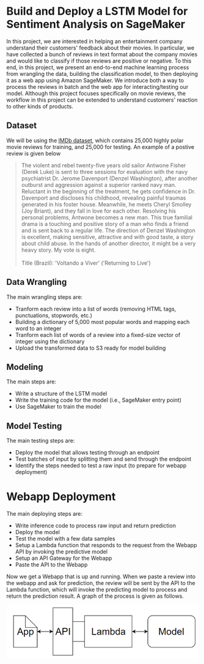 # Build and Deploy a LSTM Model for Sentiment Analysis on SageMaker

In this project, we are interested in helping an entertainment company understand their customers' feedback about their movies. In particular, we have collected a bunch of reviews in text format about the company movies and would like to classify if those reviews are positive or negative. To this end, in this project, we present an end-to-end machine learning process from wrangling the data, building the classification model, to then deploying it as a web app using Amazon SageMaker. We introduce both a way to process the reviews in batch and the web app for interacting/testing our model. Although this project focuses specifically on movie reviews, the workflow in this project can be extended to understand customers' reaction to other kinds of products.

## Dataset

We will be using the [IMDb dataset](http://ai.stanford.edu/~amaas/data/sentiment/), which contains 25,000 highly polar movie reviews for training, and 25,000 for testing. An example of a postive review is given below

> The violent and rebel twenty-five years old sailor Antwone Fisher (Derek Luke) is sent to three sessions for evaluation with the navy psychiatrist Dr. Jerome Davenport (Denzel Washington), after another outburst and aggression against a superior ranked navy man. Reluctant in the beginning of the treatment, he gets confidence in Dr. Davenport and discloses his childhood, revealing painful traumas generated in his foster house. Meanwhile, he meets Cheryl Smolley (Joy Briant), and they fall in love for each other. Resolving his personal problems, Antwone becomes a new man. This true familial drama is a touching and positive story of a man who finds a friend and is sent back to a regular life. The direction of Denzel Washington is excellent, making sensitive, attractive and with good taste, a story about child abuse. In the hands of another director, it might be a very heavy story. My vote is eight.<br /><br />Title (Brazil): 'Voltando a Viver' ('Returning to Live')

## Data Wrangling

The main wrangling steps are:
- Tranform each review into a list of words (removing HTML tags, punctuations, stopwords, etc.)
- Building a dictionary of 5,000 most popular words and mapping each word to an integer
- Tranform each list of words of a review into a fixed-size vector of integer using the dictionary
- Upload the transformed data to S3 ready for model building

## Modeling

The main steps are:
- Write a structure of the LSTM model 
- Write the training code for the model (i.e., SageMaker entry point)
- Use SageMaker to train the model

## Model Testing

The main testing steps are:
- Deploy the model that allows testing through an endpoint
- Test batches of input by splitting them and send through the endpoint
- Identify the steps needed to test a raw input (to prepare for webapp deployment)

# Webapp Deployment

The main deploying steps are:
- Write inference code to process raw input and return prediction
- Deploy the model
- Test the model with a few data samples
- Setup a Lambda function that responds to the request from the Webapp API by invoking the predictive model
- Setup an API Gateway for the Webapp
- Paste the API to the Webapp

Now we get a Webapp that is up and running. When we paste a review into the webapp and ask for prediction, the review will be sent by the API to the Lambda function, which will invoke the predicting model to process and return the prediction result. A graph of the process is given as follows.

![alt text](Web-App-Diagram.png "log-ex")





